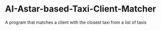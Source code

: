 # AI-Astar-based-Taxi-Client-Matcher

Α program that matches a client with the closest taxi from a list of taxis
